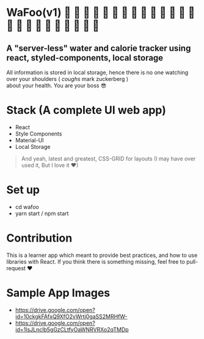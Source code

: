 # WaFoo(v1) 🍞 🍩 🍮 🍦 🍨 🍧 🎂 🍰 🍪 🍫 🍬 🍭 🍯 🍎 🍏 🍊 🍋 🍒 🍇 🍉 🍓 🍑 🍈 🍌
## A "server-less" water and calorie tracker using react, styled-components, local storage

All information is stored in local storage, hence there is no one watching over your shoulders ( *coughs* mark zuckerberg )  
about your health. You are your boss 😎

# Stack (A complete UI web app)
- React
- Style Components
- Material-UI
- Local Storage

> And yeah, latest and greatest, CSS-GRID for layouts (I may have over used it, But I love it ❤)

# Set up
- cd wafoo
- yarn start / npm start

# Contribution 
This is a learner app which meant to provide best practices, and how to use libraries with React. If you think there is something
missing, feel free to pull-request ❤

# Sample App Images
 - https://drive.google.com/open?id=10ckgkFAfxQ9XfO2vWrtj0gaSS2MRHfW-
 - https://drive.google.com/open?id=1IsJLnclb5gGzCLtfyOaWNRVRXo2qTMDp
